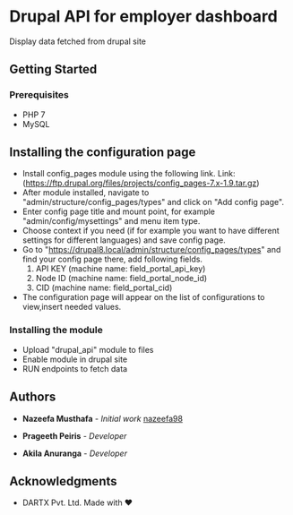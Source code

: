 # Drupal API for employer dashboard

Display data fetched from drupal site

## Getting Started

### Prerequisites

- PHP 7
- MySQL

## Installing the configuration page

- Install config_pages module using the following link.
 Link: (https://ftp.drupal.org/files/projects/config_pages-7.x-1.9.tar.gz)
- After module installed, navigate to "admin/structure/config_pages/types" and click on "Add config page".
- Enter config page title and mount point, for example "admin/config/mysettings" and menu item type.
- Choose context if you need (if for example you want to have different settings for different languages) and save config page.
- Go to "https://drupal8.local/admin/structure/config_pages/types" and find your config page there,
  add following fields.
  1. API KEY (machine name: field_portal_api_key)
  2. Node ID (machine name: field_portal_node_id)
  3. CID (machine name: field_portal_cid)
- The configuration page will appear on the list of configurations to view,insert needed
 values.

### Installing the module

- Upload "drupal_api" module to files
- Enable module in drupal site
- RUN endpoints to fetch data

## Authors
* **Nazeefa Musthafa** - *Initial work* [nazeefa98](https://github.com/nazeefa98/careerfirst-drupal-api)

* **Prageeth Peiris** - *Developer*

* **Akila Anuranga** - *Developer*



## Acknowledgments

* DARTX Pvt. Ltd. Made with ❤
